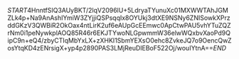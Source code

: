 $START$4HnntfSIQ3AUyBKT/2lqV2096lU+5LdryaTYunuXc01MXWWTAhJGMZLk4p+Na9AnAshIYmiW3ZYjjiQSPsqqIx8OYUkj3dtXE9NSNy6ZNISowkXPrzddGKzV3QWBiR2OkOax4ntLirK2uf6eAUpGcEEmwc0ApCtwPAU5vhYTuZQZrNm0i1peNywkplAOQ85R46r6EKJTYwoNLGpwmmW36elwWQxbvXaoPd9QipC9n+eQ4/zbyCTIqMbYxLX+zXHKI1SbmYEXsO0ehc8ZvkeJQ7o9OencQwZosYtqKD4zENrsigX+yp4p2890PAS3LMjReuDIEBoF522Oj/wouIYtnA==$END$